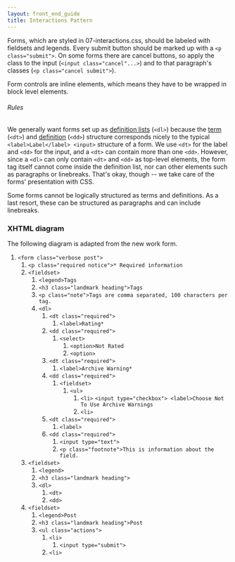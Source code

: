 ```yaml
---
layout: front_end_guide
title: Interactions Pattern
---
```


Forms, which are styled in 07-interactions.css, should be labeled with fieldsets and legends. Every submit button should be marked up with a `<p class="submit">`. On some forms there are cancel buttons, so apply the class to the input (`<input class="cancel"...>`) and to that paragraph's classes (`<p class="cancel submit">`).

Form controls are inline elements, which means they have to be wrapped in block level elements.

###### Rules

We generally want forms set up as [definition lists](http://www.w3schools.com/tags/tag_dl.asp) (`<dl>`) because the [term](http://www.w3schools.com/tags/tag_dt.asp) (`<dt>`) and [definition](http://www.w3schools.com/tags/tag_dd.asp) (`<dd>`) structure corresponds nicely to the typical `<label>Label</label> <input>` structure of a form. We use `<dt>` for the label and `<dd>` for the input, and a `<dt>` can contain more than one `<dd>`. However, since a `<dl>` can only contain `<dt>` and `<dd>` as top-level elements, the form tag itself cannot come inside the definition list, nor can other elements such as paragraphs or linebreaks. That's okay, though -- we take care of the forms' presentation with CSS.   

Some forms cannot be logically structured as terms and definitions. As a last resort, these can be structured as paragraphs and can include linebreaks.

### XHTML diagram

The following diagram is adapted from the new work form.

<ol class="diagram">
<li><code>&lt;form class="verbose post"&gt;</code>
<ol>
<li><code>&lt;p class="required notice"&gt;* Required information</code></li>
<li><code>&lt;fieldset&gt;</code>
<ol>
<li><code>&lt;legend&gt;Tags</code></li>
<li><code>&lt;h3 class="landmark heading"&gt;Tags</code></li>
<li><code>&lt;p class="note"&gt;Tags are comma separated, 100 characters per tag.</code></li>
<li><code>&lt;dl&gt;</code>
<ol>
<li><code>&lt;dt class="required"&gt;</code>
<ol>
<li><code>&lt;label&gt;Rating*</code></li>
</ol></li>
<li><code>&lt;dd class="required"&gt;</code><ol>
<li><code>&lt;select&gt;</code>
<ol>
<li><code>&lt;option&gt;Not Rated</code></li>
<li><code>&lt;option&gt;</code></li>
</ol></li>
</ol></li>
<li><code>&lt;dt class="required"&gt;</code>
<ol>
<li><code>&lt;label&gt;Archive Warning*</code></li>
</ol></li>
<li><code>&lt;dd class="required"&gt;</code>
<ol>
<li><code>&lt;fieldset&gt;</code>
<ol>
<li><code>&lt;ul&gt;</code>
<ol>
<li><code>&lt;li&gt;</code> <code><span>&lt;input type="checkbox"&gt;</span> <span>&lt;label&gt;Choose Not To Use Archive Warnings</span></code></li>
<li><code>&lt;li&gt;</code></li>
</ol></li>
</ol></li>
</ol></li>
<li><code>&lt;dt class="required"&gt;</code>
<ol>
<li><code>&lt;label&gt;</code></li>
</ol></li>
<li><code>&lt;dd class="required"&gt;</code>
<ol>
<li><code>&lt;input type="text"&gt;</code></li>
<li><code>&lt;p class="footnote"&gt;This is information about the field.</code></li>
</ol></li>
</ol></li>
</ol></li>
<li><code>&lt;fieldset&gt;</code>
<ol>
<li><code>&lt;legend&gt;</code></li>
<li><code>&lt;h3 class="landmark heading"&gt;</code></li>
<li><code>&lt;dl&gt;</code>
<ol>
<li><code>&lt;dt&gt;</code></li>
<li><code>&lt;dd&gt;</code></li>
</ol></li>
</ol></li>
<li><code>&lt;fieldset&gt;</code>
<ol>
<li><code>&lt;legend&gt;Post</code></li>
<li><code>&lt;h3 class="landmark heading"&gt;Post</code></li>
<li><code>&lt;ul class="actions"&gt;</code>
<ol>
<li><code>&lt;li&gt;</code>
<ol>
<li><code>&lt;input type="submit"&gt;</code></li>
</ol></li>
<li><code>&lt;li&gt;</code></li>
</ol></li>
</ol></li>
</ol></li>
</ol>
